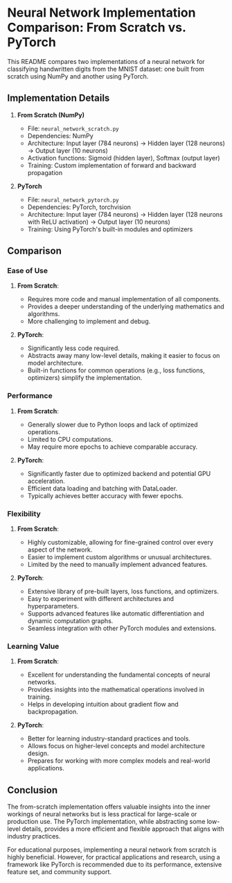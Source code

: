 # Neural Network Implementation Comparison: From Scratch vs. PyTorch

This README compares two implementations of a neural network for classifying handwritten digits from the MNIST dataset: one built from scratch using NumPy and another using PyTorch.

## Implementation Details

1. **From Scratch (NumPy)**
   - File: `neural_network_scratch.py`
   - Dependencies: NumPy
   - Architecture: Input layer (784 neurons) -> Hidden layer (128 neurons) -> Output layer (10 neurons)
   - Activation functions: Sigmoid (hidden layer), Softmax (output layer)
   - Training: Custom implementation of forward and backward propagation

2. **PyTorch**
   - File: `neural_network_pytorch.py`
   - Dependencies: PyTorch, torchvision
   - Architecture: Input layer (784 neurons) -> Hidden layer (128 neurons with ReLU activation) -> Output layer (10 neurons)
   - Training: Using PyTorch's built-in modules and optimizers

## Comparison

### Ease of Use

1. **From Scratch**:
   - Requires more code and manual implementation of all components.
   - Provides a deeper understanding of the underlying mathematics and algorithms.
   - More challenging to implement and debug.

2. **PyTorch**:
   - Significantly less code required.
   - Abstracts away many low-level details, making it easier to focus on model architecture.
   - Built-in functions for common operations (e.g., loss functions, optimizers) simplify the implementation.

### Performance

1. **From Scratch**:
   - Generally slower due to Python loops and lack of optimized operations.
   - Limited to CPU computations.
   - May require more epochs to achieve comparable accuracy.

2. **PyTorch**:
   - Significantly faster due to optimized backend and potential GPU acceleration.
   - Efficient data loading and batching with DataLoader.
   - Typically achieves better accuracy with fewer epochs.

### Flexibility

1. **From Scratch**:
   - Highly customizable, allowing for fine-grained control over every aspect of the network.
   - Easier to implement custom algorithms or unusual architectures.
   - Limited by the need to manually implement advanced features.

2. **PyTorch**:
   - Extensive library of pre-built layers, loss functions, and optimizers.
   - Easy to experiment with different architectures and hyperparameters.
   - Supports advanced features like automatic differentiation and dynamic computation graphs.
   - Seamless integration with other PyTorch modules and extensions.

### Learning Value

1. **From Scratch**:
   - Excellent for understanding the fundamental concepts of neural networks.
   - Provides insights into the mathematical operations involved in training.
   - Helps in developing intuition about gradient flow and backpropagation.

2. **PyTorch**:
   - Better for learning industry-standard practices and tools.
   - Allows focus on higher-level concepts and model architecture design.
   - Prepares for working with more complex models and real-world applications.

## Conclusion

The from-scratch implementation offers valuable insights into the inner workings of neural networks but is less practical for large-scale or production use. The PyTorch implementation, while abstracting some low-level details, provides a more efficient and flexible approach that aligns with industry practices.

For educational purposes, implementing a neural network from scratch is highly beneficial. However, for practical applications and research, using a framework like PyTorch is recommended due to its performance, extensive feature set, and community support.
